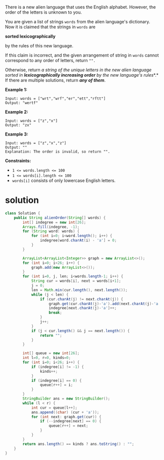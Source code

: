 There is a new alien language that uses the English alphabet. However, the order of the letters is unknown to you.

You are given a list of strings `words` from the alien language's dictionary. Now it is claimed that the strings in `words` are 

**sorted lexicographically**

 by the rules of this new language.



If this claim is incorrect, and the given arrangement of string in `words` cannot correspond to any order of letters, return `"".`

Otherwise, return *a string of the unique letters in the new alien language sorted in **lexicographically increasing order** by the new language's rules**.* If there are multiple solutions, return ***any of them***.

 

**Example 1:**

```
Input: words = ["wrt","wrf","er","ett","rftt"]
Output: "wertf"
```

**Example 2:**

```
Input: words = ["z","x"]
Output: "zx"
```

**Example 3:**

```
Input: words = ["z","x","z"]
Output: ""
Explanation: The order is invalid, so return "".
```

 

**Constraints:**

- `1 <= words.length <= 100`
- `1 <= words[i].length <= 100`
- `words[i]` consists of only lowercase English letters.

# solution

```java
class Solution {
    public String alienOrder(String[] words) {
        int[] indegree = new int[26];
        Arrays.fill(indegree, -1);
        for (String word: words) {
            for (int i=0; i<word.length(); i++) {
                indegree[word.charAt(i) - 'a'] = 0;
            }
        }

        ArrayList<ArrayList<Integer>> graph = new ArrayList<>();
        for (int i=0; i<26; i++) {
            graph.add(new ArrayList<>());
        }
        for (int i=0, j, len; i<words.length-1; i++) {
            String cur = words[i], next = words[i+1];
            j = 0;
            len = Math.min(cur.length(), next.length());
            while (j < len) {
                if (cur.charAt(j) != next.charAt(j)) {
                    graph.get(cur.charAt(j)-'a').add(next.charAt(j)-'a');
                    indegree[next.charAt(j)-'a']++;
                    break;
                }
                j++;
            }
            if (j < cur.length() && j == next.length()) {
                return "";
            }
        }

        int[] queue = new int[26];
        int l=0, r=0, kinds=0;
        for (int i=0; i<26; i++) {
            if (indegree[i] != -1) {
                kinds++;
            }
            if (indegree[i] == 0) {
                queue[r++] = i;
            }
        }
        StringBuilder ans = new StringBuilder();
        while (l < r) {
            int cur = queue[l++];
            ans.append((char) (cur + 'a'));
            for (int next: graph.get(cur)) {
                if (--indegree[next] == 0) {
                    queue[r++] = next;
                }
            }
        }
        return ans.length() == kinds ? ans.toString() : "";
    }
}
```

